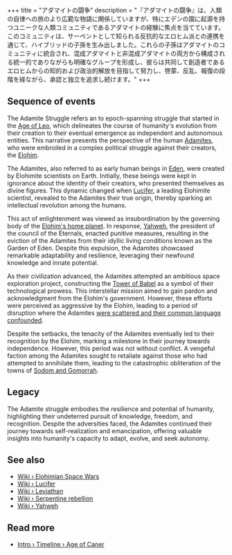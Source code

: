 +++
title = "アダマイトの闘争"
description = "『アダマイトの闘争』は、人類の自律への旅のより広範な物語に関係していますが、特にエデンの園に起源を持つユニークな人類コミュニティであるアダマイトの経験に焦点を当てています。このコミュニティは、サーペントとして知られる反抗的なエロヒム派との連携を通じて、ハイブリッドの子孫を生み出しました。これらの子孫はアダマイトのコミュニティに統合され、混成アダマイトと非混成アダマイトの両方から構成される統一的でありながらも明確なグループを形成し、彼らは共同して創造者であるエロヒムからの知的および政治的解放を目指して努力し、啓蒙、反乱、報復の段階を経ながら、承認と独立を追求し続けます。"
+++

## Sequence of events

The Adamite Struggle refers an to epoch-spanning struggle that started in the [Age of Leo](../../timeline/age-of-leo/), which delineates the course of humanity's evolution from their creation to their eventual emergence as independent and autonomous entities. This narrative presents the perspective of the human [Adamites](../../wiki/adamites/), who were embroiled in a complex political struggle against their creators, the [Elohim](../../wiki/elohim/).

The Adamites, also referred to as early human beings in [Eden](../../wiki/eden/), were created by Elohimite scientists on Earth. Initially, these beings were kept in ignorance about the identity of their creators, who presented themselves as divine figures. This dynamic changed when [Lucifer](../../wiki/lucifer/), a leading Elohimite scientist, revealed to the Adamites their true origin, thereby sparking an intellectual revolution among the humans.

This act of enlightenment was viewed as insubordination by the governing body of the [Elohim\'s home planet](../../wiki/elohimian-home-planet/). In response, [Yahweh](../../wiki/yahweh/), the president of the council of the Eternals, enacted punitive measures, resulting in the eviction of the Adamites from their idyllic living conditions known as the Garden of Eden. Despite this expulsion, the Adamites showcased remarkable adaptability and resilience, leveraging their newfound knowledge and innate potential.

As their civilization advanced, the Adamites attempted an ambitious space exploration project, constructing the [Tower of Babel](../../wiki/tower-of-babel/) as a symbol of their technological prowess. This interstellar mission aimed to gain pardon and acknowledgment from the Elohim's government. However, these efforts were perceived as aggressive by the Elohim, leading to a period of disruption where the Adamites [were scattered and their common language confounded](../../wiki/confusion-of-tongues/).

Despite the setbacks, the tenacity of the Adamites eventually led to their recognition by the Elohim, marking a milestone in their journey towards independence. However, this period was not without conflict. A vengeful faction among the Adamites sought to retaliate against those who had attempted to annihilate them, leading to the catastrophic obliteration of the towns of [Sodom and Gomorrah](../../wiki/sodom-and-gomorrah/).

## Legacy

The Adamite struggle embodies the resilience and potential of humanity, highlighting their undeterred pursuit of knowledge, freedom, and recognition. Despite the adversities faced, the Adamites continued their journey towards self-realization and emancipation, offering valuable insights into humanity's capacity to adapt, evolve, and seek autonomy.

## See also

- [Wiki › Elohimian Space Wars](../../wiki/elohimian-space-wars/)
- [Wiki › Lucifer](../../wiki/lucifer/)
- [Wiki › Leviathan](../../wiki/leviathan/)
- [Wiki › Serpentine rebellion](../../wiki/serpentine-rebellion/)
- [Wiki › Yahweh](../../wiki/yahweh/)

## Read more

- [Intro › Timeline › Age of Caner](../../timeline/age-of-cancer/)